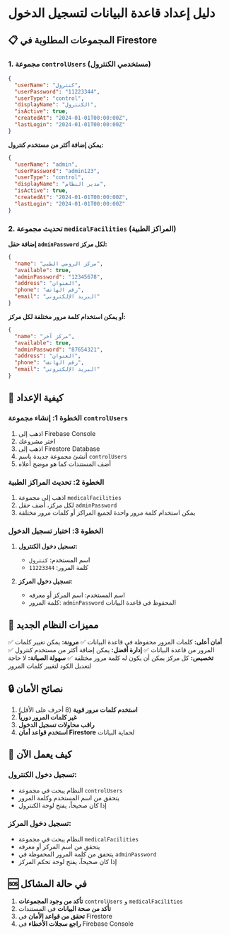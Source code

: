 # دليل إعداد قاعدة البيانات لتسجيل الدخول

## 📋 **المجموعات المطلوبة في Firestore**

### **1. مجموعة `controlUsers` (مستخدمي الكنترول)**

```json
{
  "userName": "كنترول",
  "userPassword": "11223344",
  "userType": "control",
  "displayName": "الكنترول",
  "isActive": true,
  "createdAt": "2024-01-01T00:00:00Z",
  "lastLogin": "2024-01-01T00:00:00Z"
}
```

**يمكن إضافة أكثر من مستخدم كنترول:**
```json
{
  "userName": "admin",
  "userPassword": "admin123",
  "userType": "control",
  "displayName": "مدير النظام",
  "isActive": true,
  "createdAt": "2024-01-01T00:00:00Z",
  "lastLogin": "2024-01-01T00:00:00Z"
}
```

### **2. تحديث مجموعة `medicalFacilities` (المراكز الطبية)**

**إضافة حقل `adminPassword` لكل مركز:**

```json
{
  "name": "مركز الرومي الطبي",
  "available": true,
  "adminPassword": "12345678",
  "address": "العنوان",
  "phone": "رقم الهاتف",
  "email": "البريد الإلكتروني"
}
```

**أو يمكن استخدام كلمة مرور مختلفة لكل مركز:**
```json
{
  "name": "مركز آخر",
  "available": true,
  "adminPassword": "87654321",
  "address": "العنوان",
  "phone": "رقم الهاتف",
  "email": "البريد الإلكتروني"
}
```

## 🔧 **كيفية الإعداد**

### **الخطوة 1: إنشاء مجموعة `controlUsers`**
1. اذهب إلى Firebase Console
2. اختر مشروعك
3. اذهب إلى Firestore Database
4. أنشئ مجموعة جديدة باسم `controlUsers`
5. أضف المستندات كما هو موضح أعلاه

### **الخطوة 2: تحديث المراكز الطبية**
1. اذهب إلى مجموعة `medicalFacilities`
2. لكل مركز، أضف حقل `adminPassword`
3. يمكن استخدام كلمة مرور واحدة لجميع المراكز أو كلمات مرور مختلفة

### **الخطوة 3: اختبار تسجيل الدخول**
1. **تسجيل دخول الكنترول:**
   - اسم المستخدم: `كنترول`
   - كلمة المرور: `11223344`

2. **تسجيل دخول المركز:**
   - اسم المستخدم: اسم المركز أو معرفه
   - كلمة المرور: `adminPassword` المحفوظ في قاعدة البيانات

## 🚀 **مميزات النظام الجديد**

✅ **أمان أعلى:** كلمات المرور محفوظة في قاعدة البيانات
✅ **مرونة:** يمكن تغيير كلمات المرور من قاعدة البيانات
✅ **إدارة أفضل:** يمكن إضافة أكثر من مستخدم كنترول
✅ **تخصيص:** كل مركز يمكن أن يكون له كلمة مرور مختلفة
✅ **سهولة الصيانة:** لا حاجة لتعديل الكود لتغيير كلمات المرور

## 🔒 **نصائح الأمان**

1. **استخدم كلمات مرور قوية** (8 أحرف على الأقل)
2. **غير كلمات المرور دورياً**
3. **راقب محاولات تسجيل الدخول**
4. **استخدم قواعد أمان Firestore** لحماية البيانات

## 📱 **كيف يعمل الآن**

### **تسجيل دخول الكنترول:**
- النظام يبحث في مجموعة `controlUsers`
- يتحقق من اسم المستخدم وكلمة المرور
- إذا كان صحيحاً، يفتح لوحة الكنترول

### **تسجيل دخول المركز:**
- النظام يبحث في مجموعة `medicalFacilities`
- يتحقق من اسم المركز أو معرفه
- يتحقق من كلمة المرور المحفوظة في `adminPassword`
- إذا كان صحيحاً، يفتح لوحة تحكم المركز

## 🆘 **في حالة المشاكل**

1. **تأكد من وجود المجموعات** `controlUsers` و `medicalFacilities`
2. **تأكد من صحة البيانات** في المستندات
3. **تحقق من قواعد الأمان** في Firestore
4. **راجع سجلات الأخطاء** في Firebase Console
